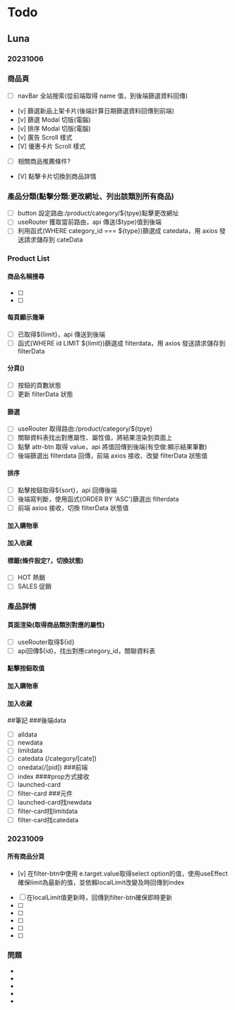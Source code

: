 # Todo

## Luna

### 20231006

### 商品頁

- [ ] navBar 全站搜索(從前端取得 name 值，到後端篩選資料回傳)
- [v] 篩選新品上架卡片(後端計算日期篩選資料回傳到前端)
- [v] 篩選 Modal 切版(電腦)
- [v] 排序 Modal 切版(電腦)
- [v] 廣告 Scroll 樣式
- [V] 優惠卡片 Scroll 樣式
- [ ] 相關商品推薦條件?
- [V] 點擊卡片切換到商品詳情




### 產品分類(點擊分類:更改網址、列出該類別所有商品)

- [ ] button 設定路由:/product/category/${tpye}點擊更改網址
- [ ] useRouter 獲取當前路由，api 傳送($type)值到後端
- [ ] 利用函式(WHERE category_id === ${type})篩選成 catedata，用 axios 發送請求儲存到 cateData

### Product List

#### 商品名稱搜尋

- [ ]
- [ ]

#### 每頁顯示幾筆

- [ ] 已取得${limit}，api 傳送到後端
- [ ] 函式(WHERE id LIMIT ${limit})篩選成 filterdata，用 axios 發送請求儲存到 filterData

#### 分頁()

- [ ] 按鈕的頁數狀態
- [ ] 更新 filterData 狀態

#### 篩選

- [ ] useRouter 取得路由:/product/category/${tpye}
- [ ] 關聯資料表找出對應屬性、屬性值，將結果渲染到頁面上
- [ ] 點擊 attr-btn 取得 value，api 將值回傳到後端(有空做:顯示結果筆數)
- [ ] 後端篩選出 filterdata 回傳，前端 axios 接收、改變 filterData 狀態值

#### 排序

- [ ] 點擊按鈕取得${sort}，api 回傳後端
- [ ] 後端寫判斷，使用函式(ORDER BY 'ASC')篩選出 filterdata
- [ ] 前端 axios 接收，切換 filterData 狀態值

#### 加入購物車

#### 加入收藏

#### 標籤(條件設定?，切換狀態)

- [ ] HOT 熱銷
- [ ] SALES 促銷

### 產品詳情

#### 頁面渲染(取得商品類別對應的屬性)
- [ ] useRouter取得${id}
- [ ] api回傳${id}，找出對應category_id，關聯資料表
#### 點擊按鈕取值
#### 加入購物車
#### 加入收藏

##筆記
###後端data
- [ ] alldata
- [ ] newdata
- [ ] limitdata
- [ ] catedata (/category/[cate])
- [ ] onedata(/[pid])
###前端
- [ ] index
####prop方式接收
- [ ] launched-card 
- [ ] filter-card
###元件
- [ ] launched-card找newdata
- [ ] filter-card找limitdata
- [ ] filter-card找catedata

### 20231009
#### 所有商品分頁
- [v] 在filter-btn中使用 e.target.value取得select option的值，使用useEffect確保limit為最新的值，並依賴localLimit改變及時回傳到index
- [ ] 在localLimit值更新時，回傳到filter-btn確保即時更新
- [ ] 
- [ ] 
- [ ] 
- [ ] 
- [ ] 

### 問題

-
-
-
-
-
